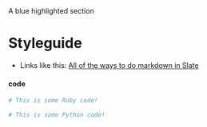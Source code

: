 

<aside class="notice">
A blue highlighted section
</aside>

# Styleguide

- Links like this:
[All of the ways to do markdown in Slate]

#### code

```ruby
# This is some Ruby code!
```

```python
# This is some Python code!
```


[All of the ways to do markdown in Slate]: https://github.com/lord/slate/wiki/Markdown-Syntax
